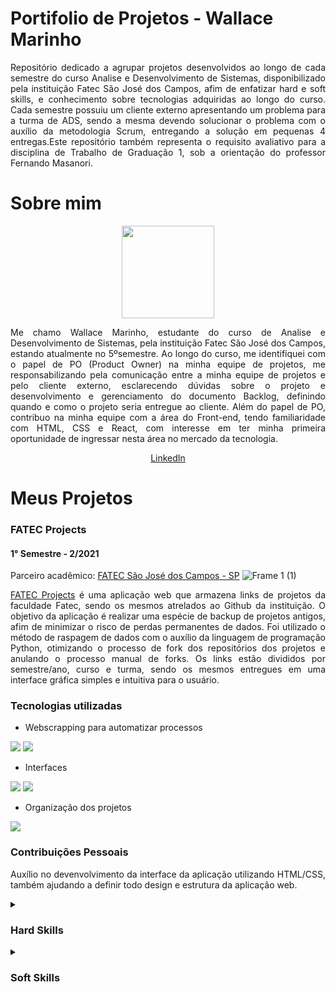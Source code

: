 # Portifolio de Projetos - Wallace Marinho

<p align='justify'>
Repositório dedicado a agrupar projetos desenvolvidos ao longo de cada semestre do curso Analise e Desenvolvimento de Sistemas, disponibilizado pela instituição Fatec São José dos Campos, afim de enfatizar hard e soft skills, e conhecimento sobre tecnologias adquiridas ao longo do curso. Cada semestre possuiu um cliente externo apresentando um problema para a turma de ADS, sendo a mesma devendo solucionar o problema com o auxílio da metodologia Scrum, entregando a solução em pequenas 4 entregas.Este repositório também representa o requisito avaliativo para a disciplina de Trabalho de Graduação 1, sob a orientação do professor Fernando Masanori. 
</p>

# Sobre mim
<p align='center'>
<img src='https://avatars.githubusercontent.com/u/91164489?v=4  ' width='148px'> 
</p>

<p align='justify'>
Me chamo Wallace Marinho, estudante do curso de Analise e Desenvolvimento de Sistemas, pela instituição Fatec São José dos Campos, estando atualmente no 5ºsemestre. Ao longo do curso, me identifiquei com o papel de PO (Product Owner) na minha equipe de projetos, me responsabilizando pela comunicação entre a minha equipe de projetos e pelo cliente externo, esclarecendo dúvidas sobre o projeto e desenvolvimento e gerenciamento do documento Backlog, definindo quando e como o projeto seria entregue ao cliente. Além do papel de PO, contribuo na minha equipe com a área do Front-end, tendo familiaridade com HTML, CSS e React, com interesse em ter minha primeira oportunidade de ingressar nesta área no mercado da tecnologia.
</p>


<p align='center'>
<a href='<p align='center'/>
<a href='https://www.linkedin.com/in/wallace-marinho/'>LinkedIn</a>
</p>


# Meus Projetos
### FATEC Projects
#### 1° Semestre - 2/2021
Parceiro acadêmico: <a href='https://www.linkedin.com/school/fatecjessenvidal/'>FATEC São José dos Campos - SP</a>
![Frame 1 (1)](https://github.com/RodrigoDGoulart/PortfolioADS/assets/90328897/735793c3-4a1f-485c-96d6-6f5e1277c95a)

<p align='justify'>
<a href='https://github.com/meta-build/FATEC-Projects'>FATEC Projects</a> é uma aplicação web que armazena links de projetos da faculdade Fatec, sendo os mesmos atrelados ao Github da instituição. O objetivo da aplicação é realizar uma espécie de backup de projetos antigos, afim de minimizar o risco de perdas permanentes de dados. Foi utilizado o método de raspagem de dados com o auxílio da linguagem de programação Python, otimizando o processo de fork dos repositórios dos projetos e anulando o processo manual de forks. Os links estão divididos por semestre/ano, curso e turma, sendo os mesmos entregues em uma interface gráfica simples e intuitiva para o usuário.
</p>

### Tecnologias utilizadas
- Webscrapping para automatizar processos <br />
<p>
<img src='https://img.shields.io/badge/Python-FFD43B?style=for-the-badge&logo=python&logoColor=blue' />
<img src='https://img.shields.io/badge/Selenium-43B02A?style=for-the-badge&logo=Selenium&logoColor=whit' />
</p>

- Interfaces <br />
<p>
<img src='https://img.shields.io/badge/HTML5-E34F26?style=for-the-badge&logo=html5&logoColor=white' />
<img src='https://img.shields.io/badge/CSS3-1572B6?style=for-the-badge&logo=css3&logoColor=white' />
</p>

- Organização dos projetos <br />
<p>
<img src='https://img.shields.io/badge/GitHub-100000?style=for-the-badge&logo=github&logoColor=white' />
</p>

### Contribuições Pessoais
<p align='justify'>
Auxílio no devenvolvimento da interface da aplicação utilizando HTML/CSS, também ajudando a definir todo design e estrutura da aplicação web.
</p>


<details>
  <summary><h3>Hard Skills</h3></summary>
  <br>
  <table align='center'>
    <tr>
      <th width='300px'>Tecnologia/Metodologia</th>
      <th width='300px'>Domínio</th>
    </tr>
    <tr>
      <td>Python</td>
      <td>★★★☆☆</td>
    </tr>
    <tr>
      <td>HTML/CSS</td>
      <td>★★★☆☆</td>
    </tr>
    <tr>
      <td>Metodologia SCRUM</td>
      <td>★★★☆☆</td>
    </tr>
    <tr>
      <td>UX/UI</td>
      <td>★★☆☆☆</td>
    </tr>
  </table>
</details>

<details>
  <summary><h3>Soft Skills</h3></summary>
  <br>
  <table align='center'>
    <tr>
      <th width='300px'>Habilidade</th>
      <th width='300px'>Domínio</th>
    </tr>
    <tr>
      <td>Proatividade</td>
      <td>★★★☆☆</td>
    </tr>
    <tr>
      <td>Trabalho em equipe</td>
      <td>★★★☆☆</td>
    </tr>
    <tr>
      <td>Comunicação</td>
      <td>★★★☆☆</td>
    </tr>
    <tr>
      <td>Organização/Planejamento</td>
      <td>★★☆☆☆</td>
    </tr>
  </table>
</details>



